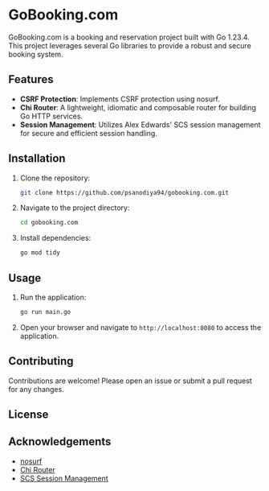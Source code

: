 # GoBooking.com

GoBooking.com is a booking and reservation project built with Go 1.23.4. This project leverages several Go libraries to provide a robust and secure booking system.

## Features

- **CSRF Protection**: Implements CSRF protection using nosurf.
- **Chi Router**: A lightweight, idiomatic and composable router for building Go HTTP services.
- **Session Management**: Utilizes Alex Edwards' SCS session management for secure and efficient session handling.

## Installation

1. Clone the repository:
    ```sh
    git clone https://github.com/psanodiya94/gobooking.com.git
    ```
2. Navigate to the project directory:
    ```sh
    cd gobooking.com
    ```
3. Install dependencies:
    ```sh
    go mod tidy
    ```

## Usage

1. Run the application:
    ```sh
    go run main.go
    ```
2. Open your browser and navigate to `http://localhost:8080` to access the application.

## Contributing

Contributions are welcome! Please open an issue or submit a pull request for any changes.

## License


## Acknowledgements

- [nosurf](https://github.com/justinas/nosurf)
- [Chi Router](https://github.com/go-chi/chi)
- [SCS Session Management](https://github.com/alexedwards/scs)